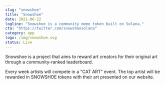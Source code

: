 ```yaml
---
slug: "snowshoe"
title: "Snowshoe"
date: 2021-06-22
logline: "Snowshoe is a community meme token built on Solana."
cta: "https://twitter.com/snowshoesolana"
category: app
logo: /img/snowshoe.svg
status: Live
---
```


Snowshoe is a project that aims to reward art creators for their original art through a community-ranked leaderboard.

Every week artists will compete in a "CAT ART" event. The top artist will be rewarded in SNOWSHOE tokens with their art presented on our website.

